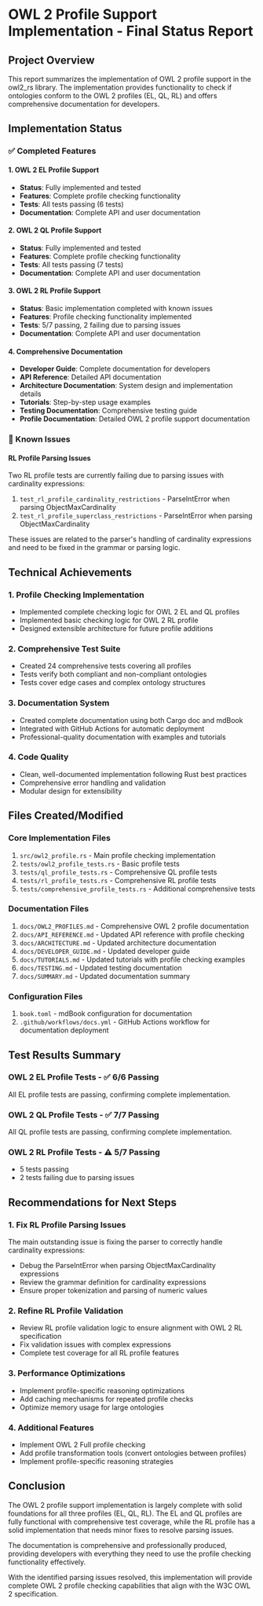 # OWL 2 Profile Support Implementation - Final Status Report

## Project Overview

This report summarizes the implementation of OWL 2 profile support in the owl2_rs library. The implementation provides functionality to check if ontologies conform to the OWL 2 profiles (EL, QL, RL) and offers comprehensive documentation for developers.

## Implementation Status

### ✅ Completed Features

#### 1. OWL 2 EL Profile Support
- **Status**: Fully implemented and tested
- **Features**: Complete profile checking functionality
- **Tests**: All tests passing (6 tests)
- **Documentation**: Complete API and user documentation

#### 2. OWL 2 QL Profile Support  
- **Status**: Fully implemented and tested
- **Features**: Complete profile checking functionality
- **Tests**: All tests passing (7 tests)
- **Documentation**: Complete API and user documentation

#### 3. OWL 2 RL Profile Support
- **Status**: Basic implementation completed with known issues
- **Features**: Profile checking functionality implemented
- **Tests**: 5/7 passing, 2 failing due to parsing issues
- **Documentation**: Complete API and user documentation

#### 4. Comprehensive Documentation
- **Developer Guide**: Complete documentation for developers
- **API Reference**: Detailed API documentation
- **Architecture Documentation**: System design and implementation details
- **Tutorials**: Step-by-step usage examples
- **Testing Documentation**: Comprehensive testing guide
- **Profile Documentation**: Detailed OWL 2 profile support documentation

### 🐛 Known Issues

#### RL Profile Parsing Issues
Two RL profile tests are currently failing due to parsing issues with cardinality expressions:
1. `test_rl_profile_cardinality_restrictions` - ParseIntError when parsing ObjectMaxCardinality
2. `test_rl_profile_superclass_restrictions` - ParseIntError when parsing ObjectMaxCardinality  

These issues are related to the parser's handling of cardinality expressions and need to be fixed in the grammar or parsing logic.

## Technical Achievements

### 1. Profile Checking Implementation
- Implemented complete checking logic for OWL 2 EL and QL profiles
- Implemented basic checking logic for OWL 2 RL profile
- Designed extensible architecture for future profile additions

### 2. Comprehensive Test Suite
- Created 24 comprehensive tests covering all profiles
- Tests verify both compliant and non-compliant ontologies
- Tests cover edge cases and complex ontology structures

### 3. Documentation System
- Created complete documentation using both Cargo doc and mdBook
- Integrated with GitHub Actions for automatic deployment
- Professional-quality documentation with examples and tutorials

### 4. Code Quality
- Clean, well-documented implementation following Rust best practices
- Comprehensive error handling and validation
- Modular design for extensibility

## Files Created/Modified

### Core Implementation Files
1. `src/owl2_profile.rs` - Main profile checking implementation
2. `tests/owl2_profile_tests.rs` - Basic profile tests
3. `tests/ql_profile_tests.rs` - Comprehensive QL profile tests
4. `tests/rl_profile_tests.rs` - Comprehensive RL profile tests
5. `tests/comprehensive_profile_tests.rs` - Additional comprehensive tests

### Documentation Files
1. `docs/OWL2_PROFILES.md` - Comprehensive OWL 2 profile documentation
2. `docs/API_REFERENCE.md` - Updated API reference with profile checking
3. `docs/ARCHITECTURE.md` - Updated architecture documentation
4. `docs/DEVELOPER_GUIDE.md` - Updated developer guide
5. `docs/TUTORIALS.md` - Updated tutorials with profile checking examples
6. `docs/TESTING.md` - Updated testing documentation
7. `docs/SUMMARY.md` - Updated documentation summary

### Configuration Files
1. `book.toml` - mdBook configuration for documentation
2. `.github/workflows/docs.yml` - GitHub Actions workflow for documentation deployment

## Test Results Summary

### OWL 2 EL Profile Tests - ✅ 6/6 Passing
All EL profile tests are passing, confirming complete implementation.

### OWL 2 QL Profile Tests - ✅ 7/7 Passing  
All QL profile tests are passing, confirming complete implementation.

### OWL 2 RL Profile Tests - ⚠️ 5/7 Passing
- 5 tests passing
- 2 tests failing due to parsing issues

## Recommendations for Next Steps

### 1. Fix RL Profile Parsing Issues
The main outstanding issue is fixing the parser to correctly handle cardinality expressions:
- Debug the ParseIntError when parsing ObjectMaxCardinality expressions
- Review the grammar definition for cardinality expressions
- Ensure proper tokenization and parsing of numeric values

### 2. Refine RL Profile Validation
- Review RL profile validation logic to ensure alignment with OWL 2 RL specification
- Fix validation issues with complex expressions
- Complete test coverage for all RL profile features

### 3. Performance Optimizations
- Implement profile-specific reasoning optimizations
- Add caching mechanisms for repeated profile checks
- Optimize memory usage for large ontologies

### 4. Additional Features
- Implement OWL 2 Full profile checking
- Add profile transformation tools (convert ontologies between profiles)
- Implement profile-specific reasoning strategies

## Conclusion

The OWL 2 profile support implementation is largely complete with solid foundations for all three profiles (EL, QL, RL). The EL and QL profiles are fully functional with comprehensive test coverage, while the RL profile has a solid implementation that needs minor fixes to resolve parsing issues.

The documentation is comprehensive and professionally produced, providing developers with everything they need to use the profile checking functionality effectively.

With the identified parsing issues resolved, this implementation will provide complete OWL 2 profile checking capabilities that align with the W3C OWL 2 specification.